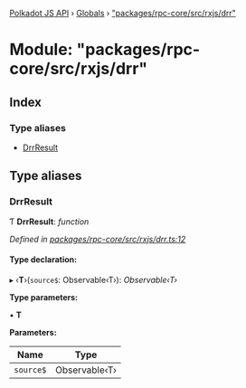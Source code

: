 [Polkadot JS API](../README.md) › [Globals](../globals.md) › ["packages/rpc-core/src/rxjs/drr"](_packages_rpc_core_src_rxjs_drr_.md)

# Module: "packages/rpc-core/src/rxjs/drr"

## Index

### Type aliases

* [DrrResult](_packages_rpc_core_src_rxjs_drr_.md#drrresult)

## Type aliases

###  DrrResult

Ƭ **DrrResult**: *function*

*Defined in [packages/rpc-core/src/rxjs/drr.ts:12](https://github.com/polkadot-js/api/blob/014f08c7c/packages/rpc-core/src/rxjs/drr.ts#L12)*

#### Type declaration:

▸ ‹**T**›(`source$`: Observable‹T›): *Observable‹T›*

**Type parameters:**

▪ **T**

**Parameters:**

Name | Type |
------ | ------ |
`source$` | Observable‹T› |
